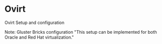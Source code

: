 # Ovirt
Ovirt Setup and configuration

Note: Gluster Bricks configuration
"This setup can be implemented for both Oracle and Red Hat virtualization."
